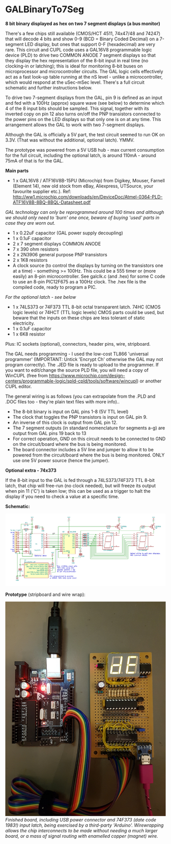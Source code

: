 # GALBinaryTo7Seg
**8 bit binary displayed as hex on two 7 segment displays (a bus monitor)**

There's a few chips still available (CMOS/HCT 4511, 74x47/48 and 74247) that will decode 4 bits and show 0-9 (BCD = Binary Coded Decimal) on a 7-segment LED display, but ones that support 0-F (hexadecimal) are very rare. This circuit and CUPL code uses a GAL16V8 programmable logic device (PLD) to drive two COMMON ANODE 7 segment displays so that they display the hex representation of the 8-bit input in real time (no clocking-in or latching); this is ideal for monitoring 8-bit buses on microprocessor and microcontroller circuits. The GAL logic cells effectively act as a fast look-up table running at the nS level - unlike a microcontroller, which would respond at the uSec-mSec level. There's a full circuit schematic and further instructions below.

To drive two 7-segment displays from the GAL, pin 9 is defined as an input and fed with a 100Hz (approx) square wave (see below) to determine which 4 of the 8 input bits should be sampled. This signal, together with its inverted copy on pin 12 also turns on/off the PNP transistors connected to the power pins on the LED displays so that only one is on at any time. This arrangement allows the GAL to work with two 7-segment displays.

Although the GAL is officially a 5V part, the test circuit seemed to run OK on 3.3V. (That was without the additional, optional latch). YMMV. 

The prototype was powered from a 5V USB hub - max current consumption for the full circuit, including the optional latch, is around 110mA - around 75mA of that is for the GAL.

**Main parts**

* 1 x GAL16V8 / ATF16V8B-15PU (Microchip) from Digikey, Mouser, Farnell (Element 14), new old stock from eBay, Aliexpress, UTSource, your favourite supplier etc.). Ref: http://ww1.microchip.com/downloads/en/DeviceDoc/Atmel-0364-PLD-ATF16V8B-8BQ-8BQL-Datasheet.pdf

*GAL technology can only be reprogrammed around 100 times and although we should only need to 'burn' one once, beware of buying 'used' parts in case they are worn out.*

* 1 x 0.22uF capacitor (GAL power supply decoupling)
* 1 x 0.1uF capacitor
* 2 x 7 segment displays COMMON ANODE
* 7 x 390 ohm resistors
* 2 x 2N3906 general purpose PNP transistors
* 2 x 1K8 resistors
* A clock source (to control the displays by turning on the transistors one at a time) - something >= 100Hz. This could be a 555 timer or (more easily) an 8-pin microcontroller. See galclk.c (and .hex) for some C code to use an 8-pin PIC12F675 as a 100Hz clock. The .hex file is the compiled code, ready to program a PIC.

*For the optional latch - see below*
* 1 x 74LS373 or 74F373 TTL 8-bit octal transparent latch. 74HC (CMOS logic levels) or 74HCT (TTL logic levels) CMOS parts could be used, but beware that the inputs on these chips are less tolerant of static electricity.
* 1 x 0.1uF capacitor
* 1 x 6K8 resistor

Plus: IC sockets (optional), connectors, header pins, wire, stripboard. 

The GAL needs programming - I used the low-cost TL866 'universal programmer' (IMPORTANT: Untick 'Encrypt Ch' otherwise the GAL may not program correctly). The .JED file is ready to upload to the programmer. If you want to edit/change the source PLD file, you will need a copy of WinCUPL (free from https://www.microchip.com/design-centers/programmable-logic/spld-cpld/tools/software/wincupl) or another CUPL editor.

The general wiring is as follows (you can extrapolate from the .PLD and .DOC files too - they're plain text files with more info)..

* The 8-bit binary is input on GAL pins 1-8 (5V TTL level)
* The clock that toggles the PNP transistors is input on GAL pin 9. 
* An inverse of this clock is output from GAL pin 12.
* The 7 segment outputs (in standard nomenclature for segments a-g) are output from GAL pins 19 back to 13
* For correct operation, GND on this circuit needs to be connected to GND on the circuit/board where the bus is being monitored.
* The board connector includes a 5V line and jumper to allow it to be powered from the circuit/board where the bus is being monitored. ONLY use one 5V power source (hence the jumper).

**Optional extra - 74x373**

If the 8-bit input to the GAL is fed through a 74LS373/74F373 TTL 8-bit latch, that chip will free-run (no clock needed), but will freeze its output when pin 11 ('C') is taken low; this can be used as a trigger to halt the display if you need to check a value at a specific time.

**Schematic:**

![Image](gal-7seg.png)

**Prototype** (stripboard and wire wrap):

![Image](bin2x7segboard2.jpg)
*Finished board, including USB power connector and 74F373 (date code 1983!) input latch, being exercised by a third-party 'Arduino'. Wirewrapping allows the chip interconnects to be made without needing a much larger board, or a mass of signal routing with enamelled copper (magnet) wire.*
